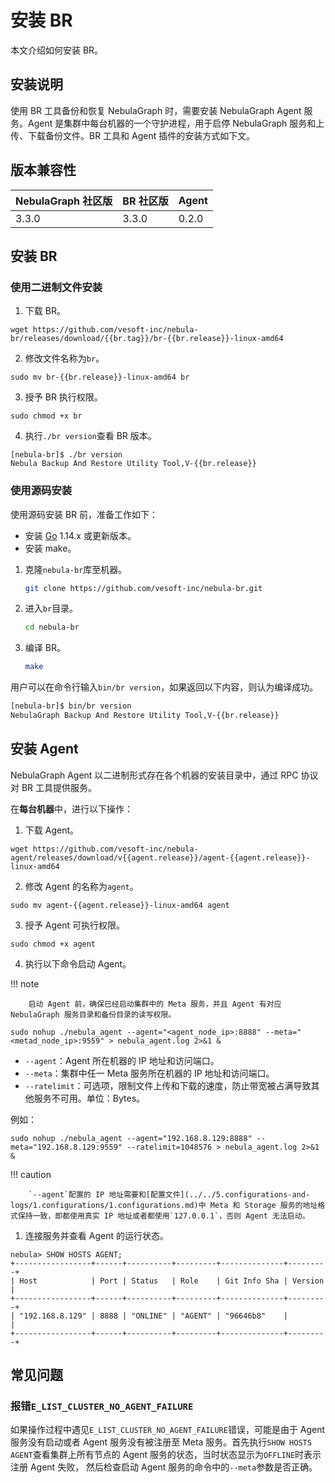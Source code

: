 # 安装 BR

本文介绍如何安装 BR。

## 安装说明

使用 BR 工具备份和恢复 NebulaGraph 时，需要安装 NebulaGraph Agent 服务。Agent 是集群中每台机器的一个守护进程，用于启停 NebulaGraph 服务和上传、下载备份文件。BR 工具和 Agent 插件的安装方式如下文。

## 版本兼容性

|NebulaGraph 社区版|BR 社区版 |Agent |
|:---|:---|:---|
|3.3.0|3.3.0|0.2.0|

## 安装 BR

### 使用二进制文件安装

1. 下载 BR。

  ```
  wget https://github.com/vesoft-inc/nebula-br/releases/download/{{br.tag}}/br-{{br.release}}-linux-amd64
  ```

2. 修改文件名称为`br`。

  ```
  sudo mv br-{{br.release}}-linux-amd64 br
  ```

3. 授予 BR 执行权限。

  ```
  sudo chmod +x br
  ```

4. 执行`./br version`查看 BR 版本。

  ```
  [nebula-br]$ ./br version
  Nebula Backup And Restore Utility Tool,V-{{br.release}}
  ```

### 使用源码安装

使用源码安装 BR 前，准备工作如下：

- 安装 [Go](https://github.com/golang/go "Click to go to GitHub") 1.14.x 或更新版本。
- 安装 make。


1. 克隆`nebula-br`库至机器。

    ```bash
    git clone https://github.com/vesoft-inc/nebula-br.git
    ```

2. 进入`br`目录。

    ```bash
    cd nebula-br
    ```

3. 编译 BR。

    ```bash
    make
    ```

用户可以在命令行输入`bin/br version`，如果返回以下内容，则认为编译成功。

```bash
[nebula-br]$ bin/br version
NebulaGraph Backup And Restore Utility Tool,V-{{br.release}}
```

## 安装 Agent

NebulaGraph Agent 以二进制形式存在各个机器的安装目录中，通过 RPC 协议对 BR 工具提供服务。

在**每台机器**中，进行以下操作：

1. 下载 Agent。

  ```
  wget https://github.com/vesoft-inc/nebula-agent/releases/download/v{{agent.release}}/agent-{{agent.release}}-linux-amd64
  ```

2. 修改 Agent 的名称为`agent`。

  ```
  sudo mv agent-{{agent.release}}-linux-amd64 agent
  ```

3. 授予 Agent 可执行权限。

  ```
  sudo chmod +x agent
  ```

4. 执行以下命令启动 Agent。

  !!! note

        启动 Agent 前，确保已经启动集群中的 Meta 服务，并且 Agent 有对应 NebulaGraph 服务目录和备份目录的读写权限。

  ```
  sudo nohup ./nebula_agent --agent="<agent_node_ip>:8888" --meta="<metad_node_ip>:9559" > nebula_agent.log 2>&1 &
  ```

  - `--agent`：Agent 所在机器的 IP 地址和访问端口。
  - `--meta`：集群中任一 Meta 服务所在机器的 IP 地址和访问端口。
  - `--ratelimit`：可选项，限制文件上传和下载的速度，防止带宽被占满导致其他服务不可用。单位：Bytes。

  例如：

  ```
  sudo nohup ./nebula_agent --agent="192.168.8.129:8888" --meta="192.168.8.129:9559" --ratelimit=1048576 > nebula_agent.log 2>&1 &
  ```

  !!! caution

        `--agent`配置的 IP 地址需要和[配置文件](../../5.configurations-and-logs/1.configurations/1.configurations.md)中 Meta 和 Storage 服务的地址格式保持一致，即都使用真实 IP 地址或者都使用`127.0.0.1`，否则 Agent 无法启动。


1. 连接服务并查看 Agent 的运行状态。

  ```
  nebula> SHOW HOSTS AGENT;
  +-----------------+------+----------+---------+--------------+---------+
  | Host            | Port | Status   | Role    | Git Info Sha | Version |
  +-----------------+------+----------+---------+--------------+---------+
  | "192.168.8.129" | 8888 | "ONLINE" | "AGENT" | "96646b8"    |         |
  +-----------------+------+----------+---------+--------------+---------+  
  ```


## 常见问题

### 报错`E_LIST_CLUSTER_NO_AGENT_FAILURE`

如果操作过程中遇见`E_LIST_CLUSTER_NO_AGENT_FAILURE`错误，可能是由于 Agent 服务没有启动或者 Agent 服务没有被注册至 Meta 服务。首先执行`SHOW HOSTS AGENT`查看集群上所有节点的 Agent 服务的状态，当时状态显示为`OFFLINE`时表示注册 Agent 失败， 然后检查启动 Agent 服务的命令中的`--meta`参数是否正确。